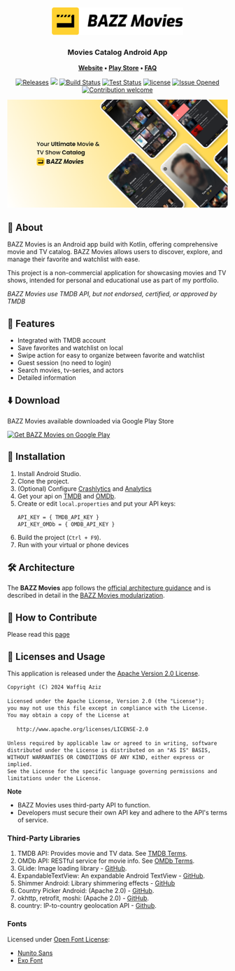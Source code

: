 <h1 align="center">
	<img
		width="300"
		alt="The Lounge"
		src="docs/images/bazz-movies.svg">
</h1>

<h3 align="center">
	Movies Catalog Android App
</h3>

<p align="center">
	<strong>
		<a href="https://waffiqaziz.github.io/bazzmovies">Website</a>
		•
		<a href="https://play.google.com/store/apps/details?id=com.bazz.bazz_movies">Play Store</a>
		•
		<a href="https://docs.google.com/document/d/1HNrj5i3Rnpr50Ldwgfz5ODpaJoWF17TXIop7xwtXkiU/edit?usp=sharing">FAQ</a>
	</strong>
</p>
<p align="center">
	<a href="https://github.com/waffiqaziz/BAZZ-Movies/releases"><img
		alt="Releases"
		src="https://img.shields.io/github/v/release/waffiqaziz/BAZZ-Movies"></a>
	<a href="https://github.com/waffiqaziz/BAZZ-Movies/pulse" alt="Activity">
        	<img src="https://img.shields.io/github/commit-activity/m/waffiqaziz/BAZZ-Movies" /></a>
	<a href="https://github.com/waffiqaziz/BAZZ-Movies/actions"><img
		alt="Build Status"
		src="https://github.com/waffiqaziz/BAZZ-Movies/actions/workflows/debug_build.yml/badge.svg"></a>
	<a href="https://github.com/waffiqaziz/BAZZ-Movies/actions"><img
		alt="Test Status"
		src="https://github.com/waffiqaziz/BAZZ-Movies/actions/workflows/android_test.yml/badge.svg"></a>
	<a href="https://www.apache.org/licenses/LICENSE-2.0"><img
		alt="license"
		src="https://img.shields.io/github/license/waffiqaziz/BAZZ-Movies"></a>
	<a href="https://github.com/waffiqaziz/BAZZ-Movies/issues"><img
		alt="Issue Opened"
		src="https://img.shields.io/github/issues/waffiqaziz/BAZZ-Movies"></a>
	<a href=""><img
		alt="Contribution welcome"
		src="https://img.shields.io/badge/contributions-welcome-9EDF9C.svg"></a>
</p>

<p align="center">
	<img src="docs/images/featured-picture.png" width="550">
</p>

## 🚀 About

BAZZ Movies is an Android app build with Kotlin, offering comprehensive movie and TV catalog. BAZZ
Movies allows users to discover, explore, and manage their favorite and watchlist with ease.

This project is a non-commercial application for showcasing movies and TV shows, intended for
personal and educational use as part of my portfolio.

_BAZZ Movies use TMDB API, but not endorsed, certified, or approved by TMDB_

## 🌟 Features

- Integrated with TMDB account
- Save favorites and watchlist on local
- Swipe action for easy to organize between favorite and watchlist
- Guest session (no need to login)
- Search movies, tv-series, and actors
- Detailed information

## ⬇️ Download

BAZZ Movies available downloaded via Google Play Store

<a href="https://play.google.com/store/apps/details?id=com.bazz.bazz_movies" target="_blank">
<img src="https://play.google.com/intl/en_gb/badges/static/images/badges/en_badge_web_generic.png" width=200  alt="Get BAZZ Movies on Google Play"/>
</a>

## 📝 Installation

1. Install Android Studio.
2. Clone the project.
3. (Optional)
   Configure [Crashlytics](https://firebase.google.com/docs/crashlytics/get-started?platform=android)
   and [Analytics](https://firebase.google.com/docs/analytics/get-started?platform=android)
4. Get your api on [TMDB](https://developer.themoviedb.org/docs/getting-started)
   and [OMDb](https://www.omdbapi.com/apikey.aspx).
5. Create or edit `local.properties` and put your API keys:
   ```properties
   API_KEY = { TMDB_API_KEY }
   API_KEY_OMDb = { OMDB_API_KEY }
   ```
6. Build the project (`Ctrl + F9`).
7. Run with your virtual or phone devices

## 🛠️ Architecture

The **BAZZ Movies** app follows the
[official architecture guidance](https://developer.android.com/topic/architecture)
and is described in detail in the
[BAZZ Movies modularization](docs/BAZZMoviesModularization.md).

## 🤝 How to Contribute

Please read this [page](CONTRIBUTING.md)

## 📜 Licenses and Usage

This application is released under the [Apache Version 2.0 License](LICENSE).

    Copyright (C) 2024 Waffiq Aziz

    Licensed under the Apache License, Version 2.0 (the "License");
    you may not use this file except in compliance with the License.
    You may obtain a copy of the License at

       http://www.apache.org/licenses/LICENSE-2.0

    Unless required by applicable law or agreed to in writing, software
    distributed under the License is distributed on an "AS IS" BASIS,
    WITHOUT WARRANTIES OR CONDITIONS OF ANY KIND, either express or implied.
    See the License for the specific language governing permissions and
    limitations under the License.

**Note**

- BAZZ Movies uses third-party API to function.
- Developers must secure their own API key and adhere to the API's terms of service.

### Third-Party Libraries

1. TMDB API: Provides movie and TV data.
   See [TMDB Terms](https://www.themoviedb.org/api-terms-of-use).
2. OMDb API: RESTful service for movie info. See [OMDb Terms](https://www.omdbapi.com/legal.htm).
3. GLide: Image loading library - [GitHub](https://github.com/bumptech/glide).
4. ExpandableTextView: An expandable Android TextView - [GitHub](https://github.com/glailton/ExpandableTextView).
5. Shimmer Android: Library shimmering
   effects - [GitHub](https://github.com/facebookarchive/shimmer-android)
6. Country Picker Android: (Apache
   2.0) - [GitHub](https://github.com/waffiqaziz/country-picker-android).
7. okhttp, retrofit, moshi: (Apache 2.0) - [GitHub](https://github.com/square).
8. country: IP-to-country geolocation API - [Github](https://github.com/hakanensari/country).

### Fonts

Licensed under [Open Font License](https://openfontlicense.org/):

- [Nunito Sans](https://fonts.google.com/specimen/Nunito+Sans)
- [Exo Font](https://fonts.google.com/specimen/Exo)
